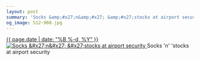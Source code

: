 ```yaml
---
layout: post
summary: 'Socks &amp;#x27;n&amp;#x27; &amp;#x27;stocks at airport security'
og_image: 512-960.jpg
---
```


<p>
 <time>
  <a href="/512">
   {{ page.date | date: "%B %-d, %Y" }}
  </a>
 </time>
 <a href="/512">
  <img alt="Socks &amp;#x27;n&amp;#x27; &amp;#x27;stocks at airport security" sizes="(min-width: 700px) 50vw, calc(100vw - 2rem)" src="{{ site.assets_url }}/512-480.jpg" srcset="{{ site.assets_url }}/512-240.jpg 240w, {{ site.assets_url }}/512-480.jpg 480w, {{ site.assets_url }}/512-720.jpg 720w, {{ site.assets_url }}/512-960.jpg 960w"/>
 </a>
 <span>
  Socks 'n' 'stocks at airport security
 </span>
</p>
